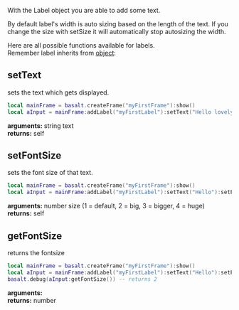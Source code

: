 With the Label object you are able to add some text.

By default label's width is auto sizing based on the length of the text. If you change the size with setSize it will automatically stop autosizing the width.

Here are all possible functions available for labels.<br>
Remember label inherits from [object](https://github.com/NoryiE/NyoUI/wiki/Object):

## setText
sets the text which gets displayed.
````lua
local mainFrame = basalt.createFrame("myFirstFrame"):show()
local aInput = mainFrame:addLabel("myFirstLabel"):setText("Hello lovely basalt community!"):show()
````
**arguments:** string text<br>
**returns:** self<br>

## setFontSize
sets the font size of that text.
````lua
local mainFrame = basalt.createFrame("myFirstFrame"):show()
local aInput = mainFrame:addLabel("myFirstLabel"):setText("Hello"):setFontSize(2):show()
````
**arguments:** number size (1 = default, 2 = big, 3 = bigger, 4 = huge)<br>
**returns:** self<br>

## getFontSize
returns the fontsize
````lua
local mainFrame = basalt.createFrame("myFirstFrame"):show()
local aInput = mainFrame:addLabel("myFirstLabel"):setText("Hello"):setFontSize(2):show()
basalt.debug(aInput:getFontSize()) -- returns 2
````
**arguments:** <br>
**returns:** number<br>
